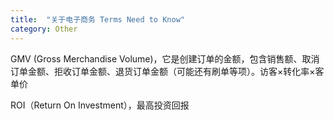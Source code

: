 ```yaml
---
title:  "关于电子商务 Terms Need to Know"
category: Other
---
```


GMV (Gross Merchandise Volume)，它是创建订单的金额，包含销售额、取消订单金额、拒收订单金额、退货订单金额（可能还有刷单等项）。访客×转化率×客单价

ROI（Return On Investment），最高投资回报